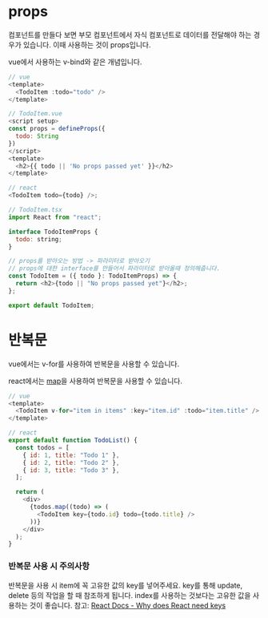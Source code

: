 # props

컴포넌트를 만들다 보면 부모 컴포넌트에서 자식 컴포넌트로 데이터를 전달해야 하는 경우가 있습니다. 이때 사용하는 것이 props입니다.

vue에서 사용하는 v-bind와 같은 개념입니다.

```javascript
// vue
<template>
  <TodoItem :todo="todo" />
</template>

// TodoItem.vue
<script setup>
const props = defineProps({
  todo: String
})
</script>
<template>
  <h2>{{ todo || 'No props passed yet' }}</h2>
</template>
```

```javascript
// react
<TodoItem todo={todo} />;

// TodoItem.tsx
import React from "react";

interface TodoItemProps {
  todo: string;
}

// props를 받아오는 방법 -> 파라미터로 받아오기
// props에 대한 interface를 만들어서 파라미터로 받아올때 정의해줍니다.
const TodoItem = ({ todo }: TodoItemProps) => {
  return <h2>{todo || "No props passed yet"}</h2>;
};

export default TodoItem;
```

# 반복문

vue에서는 v-for를 사용하여 반복문을 사용할 수 있습니다.

react에서는 [map](https://developer.mozilla.org/en-US/docs/Web/JavaScript/Reference/Global_Objects/Array/map)을 사용하여 반복문을 사용할 수 있습니다.

```javascript
// vue
<template>
  <TodoItem v-for="item in items" :key="item.id" :todo="item.title" />
</template>
```

```javascript
// react
export default function TodoList() {
  const todos = [
    { id: 1, title: "Todo 1" },
    { id: 2, title: "Todo 2" },
    { id: 3, title: "Todo 3" },
  ];

  return (
    <div>
      {todos.map((todo) => (
        <TodoItem key={todo.id} todo={todo.title} />
      ))}
    </div>
  );
}
```

### 반복문 사용 시 주의사항

반복문을 사용 시 item에 꼭 고유한 값의 key를 넣어주세요.
key를 통해 update, delete 등의 작업을 할 때 참조하게 됩니다.
index를 사용하는 것보다는 고유한 값을 사용하는 것이 좋습니다.
참고: [React Docs - Why does React need keys](https://react.dev/learn/rendering-lists#why-does-react-need-keys)
